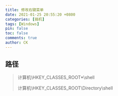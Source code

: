 ```yaml
---
title: 修改右键菜单
date: 2021-01-25 20:55:20 +0800
categories: [搞机]
tags: [Windows]
pin: false
toc: false
comments: true  
author: CK
---
```


## 路径

>计算机\HKEY_CLASSES_ROOT\*\shell
>
>计算机\HKEY_CLASSES_ROOT\Directory\shell